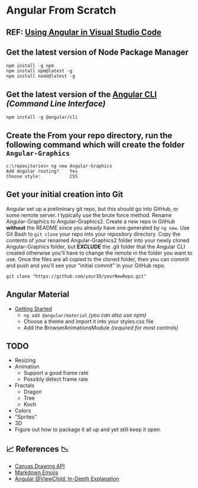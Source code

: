 # Angular From Scratch

## REF: [Using Angular in Visual Studio Code](https://code.visualstudio.com/docs/nodejs/angular-tutorial)

## Get the latest version of Node Package Manager

    npm install -g npm
    npm install npm@latest -g
    npm install node@latest -g

## Get the latest version of the [**Angular CLI**](https://cli.angular.io/) *(Command Line Interface)*

    npm install -g @angular/cli

## Create the From your repo directory, run the following command which will create the folder `Angular-Graphics`

    c:\repositories> ng new Angular-Graphics
    Add Angular routing?    Yes
    Choose style:           CSS

## Get your initial creation into Git

Angular set up a preliminary git repo, but this should go into GitHub, or some remote server.  I typically use the brute force method.
Rename Angular-Graphics to Angular-Graphics2.  Create a new repo in GitHub **without** the README since you already have one generated by `ng new`.  Use Git Bash to `git clone` your repo into your repository directory. Copy the contents of your renamed Angular-Graphics2 folder into your newly cloned Angular-Graphics folder, but **EXCLUDE** the .git folder that the Angular CLI created otherwise you'll have to change the remote in the folder you want to use.  Once the files are all copied to the cloned folder, then you can commit and push and you'll see your "initial commit" in your GitHub repo.

    git clone "https://github.com/yourID/yourNewRepo.git"

## Angular Material

* [Getting Started](https://material.angular.io/guide/getting-started)
  * `ng add @angular/material` *(you can also use npm)*
  * Choose a theme and import it into your styles.css file
  * Add the BrowserAnimationsModule *(required for most controls)*

## TODO

* Resizing
* Animation
  * Support a good frame rate
  * Possibly detect frame rate
* Fractals
  * Dragon
  * Tree
  * Koch
* Colors
* "Sprites"
* 3D
* Figure out how to package it all up and yet still keep it open.

## :chart_with_upwards_trend: References :chart_with_downwards_trend:

* [Canvas Drawing API](https://developer.mozilla.org/en-US/docs/Web/API/Canvas_API)
* [Markdown Emojis](https://www.webfx.com/tools/emoji-cheat-sheet)
* [Angular @ViewChild: In-Depth Explanation](https://blog.angular-university.io/angular-viewchild/)

